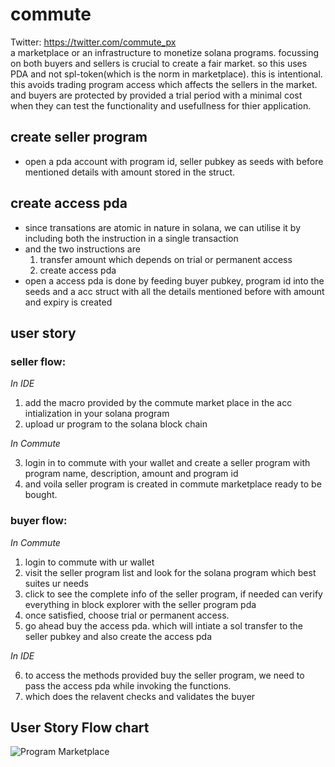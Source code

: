 # commute
Twitter: https://twitter.com/commute_px  
a marketplace or an infrastructure to monetize solana programs. focussing on both buyers and sellers is crucial to create a fair market. so this uses PDA and not spl-token(which is the norm in marketplace). this is intentional. this avoids trading program access which affects the sellers in the market. and buyers are protected by provided a trial period with a minimal cost when they can test the functionality and usefullness for thier application. 

## create seller program
-  open a pda account with program id, seller pubkey as seeds with before mentioned details with amount stored in the struct. 

## create access pda
- since transations are atomic in nature in solana, we can utilise it by including both the instruction in a single transaction
- and the two instructions are 
    1. transfer amount which depends on trial or permanent access
    2. create access pda
- open a access pda is done by feeding buyer pubkey, program id into the seeds and a acc struct with all the details mentioned before with amount and expiry is created


## user story
### seller flow:
*In IDE*
 1. add the macro provided by the commute market place in the acc intialization in your solana program
 2. upload ur program to the solana block chain  

 *In Commute*

 3. login in to commute with your wallet and create a seller program with program name, description, amount and program id
 4.  and voila seller program is created in commute marketplace ready to be bought.

 ### buyer flow:

 *In Commute*
 1. login to commute with ur wallet
 2. visit the seller program list and look for the solana program which best suites ur needs
 3. click to see the complete info of the seller program, if needed can verify everything in block explorer with the seller program pda
 4. once satisfied, choose trial or permanent access.
 5. go ahead buy the access pda. which will intiate a sol transfer to the seller pubkey and also create the access pda

*In IDE*

6. to access the methods provided buy the seller program, we need to pass the access pda while invoking the functions.
7. which does the relavent checks and validates the buyer

## User Story Flow chart 
![Program Marketplace](https://i.imgur.com/o9My2el.jpg)
